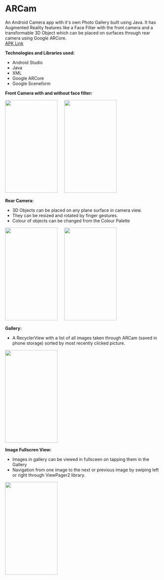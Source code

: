# ARCam
An Android Camera app with it's own Photo Gallery built using Java. It has Augmented Reality features like a Face Filter with the front camera and a transformable 3D Object which can be placed on surfaces through rear camera using Google ARCore.<br>
<a href="https://drive.google.com/file/d/1qZ3IS7UBY67rByr8XGaPuxEIx1kTITDQ/view?usp=sharing">APK Link</a>

**Technologies and Libraries used:**<br>
- Android Studio
- Java
- XML
- Google ARCore
- Google Sceneform

**Front Camera with and without face filter:** 

[<img src="https://firebasestorage.googleapis.com/v0/b/safechat-3e2e3.appspot.com/o/IMG-20210506-WA0025.jpg?alt=media&token=c22ab279-d01e-4992-9ee6-4f98748a3f2b" 
width="170" height="300">](https://firebasestorage.googleapis.com/v0/b/safechat-3e2e3.appspot.com/o/IMG-20210506-WA0025.jpg?alt=media&token=c22ab279-d01e-4992-9ee6-4f98748a3f2b) &emsp; [<img src="https://firebasestorage.googleapis.com/v0/b/safechat-3e2e3.appspot.com/o/IMG-20210506-WA0024.jpg?alt=media&token=a59f53d7-ab7f-46a9-9875-2623b6a5cdad" 
width="170" height="300">](https://firebasestorage.googleapis.com/v0/b/safechat-3e2e3.appspot.com/o/IMG-20210506-WA0024.jpg?alt=media&token=a59f53d7-ab7f-46a9-9875-2623b6a5cdad)

**Rear Camera:**
- 3D Objects can be placed on any plane surface in camera view. 
- They can be resized and rotated by finger gestures.
- Colour of objects can be changed from the Colour Palette

[<img src="https://firebasestorage.googleapis.com/v0/b/safechat-3e2e3.appspot.com/o/IMG-20210506-WA0028.jpg?alt=media&token=8c79479b-0ba7-4ce1-8557-5a8af7f7c6f9" 
width="170" height="300">](https://firebasestorage.googleapis.com/v0/b/safechat-3e2e3.appspot.com/o/IMG-20210506-WA0028.jpg?alt=media&token=8c79479b-0ba7-4ce1-8557-5a8af7f7c6f9) &emsp; [<img src="https://firebasestorage.googleapis.com/v0/b/safechat-3e2e3.appspot.com/o/IMG-20210506-WA0026.jpg?alt=media&token=87d5b898-0f39-4699-b095-349cd0028451" 
width="170" height="300">](https://firebasestorage.googleapis.com/v0/b/safechat-3e2e3.appspot.com/o/IMG-20210506-WA0026.jpg?alt=media&token=87d5b898-0f39-4699-b095-349cd0028451)

**Gallery:**
- A RecyclerView with a list of all images taken through ARCam (saved in phone storage) sorted by most recently clicked picture.

[<img src="https://firebasestorage.googleapis.com/v0/b/safechat-3e2e3.appspot.com/o/IMG-20210506-WA0027.jpg?alt=media&token=7ac02cdd-4bfd-48e4-9d69-f450bbdffeae" 
width="170" height="300">](https://firebasestorage.googleapis.com/v0/b/safechat-3e2e3.appspot.com/o/IMG-20210506-WA0027.jpg?alt=media&token=7ac02cdd-4bfd-48e4-9d69-f450bbdffeae)

**Image Fullscren View:**
- Images in gallery can be viewed in fullsceen on tapping them in the Gallery
- Navigation from one image to the next or previous image by swiping left or right through ViewPager2 library. 

[<img src="https://firebasestorage.googleapis.com/v0/b/safechat-3e2e3.appspot.com/o/IMG-20210506-WA0072.jpg?alt=media&token=10b4a291-3ddd-4600-896d-fe4ded5b8bbe" 
width="170" height="300">](https://firebasestorage.googleapis.com/v0/b/safechat-3e2e3.appspot.com/o/IMG-20210506-WA0072.jpg?alt=media&token=10b4a291-3ddd-4600-896d-fe4ded5b8bbe)
